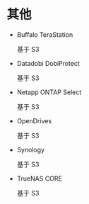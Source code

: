 # 其他
- Buffalo TeraStation

	基于 S3
- Datadobi DobiProtect

	基于 S3
- Netapp ONTAP Select 

	基于 S3
- OpenDrives

	基于 S3
- Synology

	基于 S3
- TrueNAS CORE

	基于 S3

	